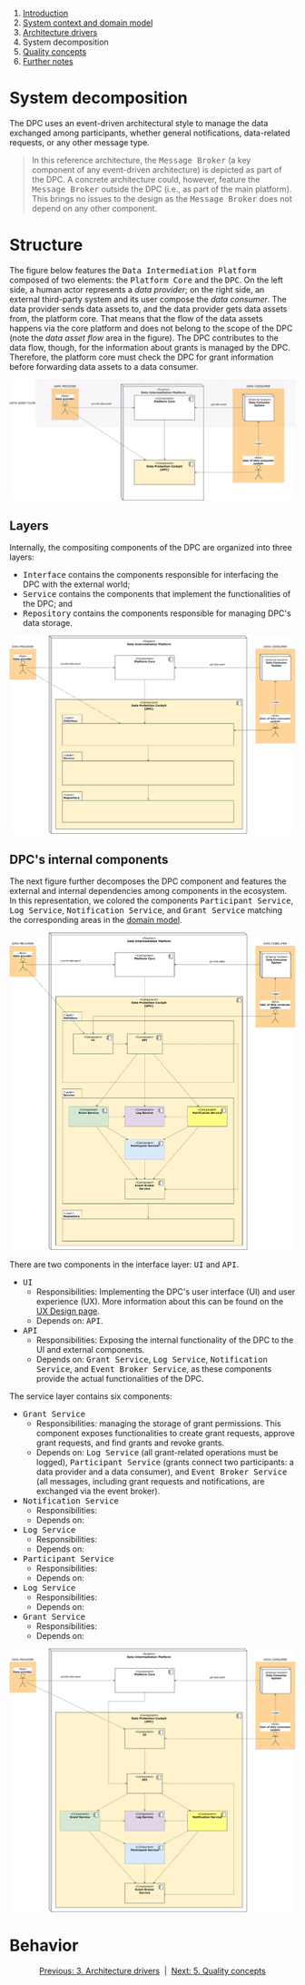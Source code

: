 1. [Introduction](index.md)
2. [System context and domain model](system-context.md)
3. [Architecture drivers](drivers.md)
4. System decomposition
5. [Quality concepts](quality.md)
6. [Further notes](conclusion.md)

# System decomposition

The DPC uses an event-driven architectural style to manage the data exchanged among participants, whether general notifications, data-related requests, or any other message type.

> In this reference architecture, the <kbd>Message Broker</kbd> (a key component of any event-driven architecture) is depicted as part of the DPC. A concrete architecture could, however, feature the <kbd>Message Broker</kbd> outside the DPC (i.e., as part of the main platform). This brings no issues to the design as the <kbd>Message Broker</kbd> does not depend on any other component.

# Structure

The figure below features the <kbd>Data Intermediation Platform</kbd> composed of two elements: the <kbd>Platform Core</kbd> and the <kbd>DPC</kbd>. On the left side, a human actor represents a _data provider_; on the right side, an external third-party system and its user compose the _data consumer_. The data provider sends data assets to, and the data provider gets data assets from, the platform core. That means that the flow of the data assets happens via the core platform and does not belong to the scope of the DPC (note the _data asset flow_ area in the figure). The DPC contributes to the data flow, though, for the information about grants is managed by the DPC. Therefore, the platform core must check the DPC for grant information before forwarding data assets to a data consumer.

![first decomposition](images/diagram_decomposition-1.svg)

## Layers

Internally, the compositing components of the DPC are organized into three layers: 

- <kbd>Interface</kbd> contains the components responsible for interfacing the DPC with the external world;
- <kbd>Service</kbd> contains the components that implement the functionalities of the DPC; and
- <kbd>Repository</kbd> contains the components responsible for managing DPC's data storage.

![first decomposition](images/diagram_decomposition-layers.svg)

## DPC's internal components

The next figure further decomposes the DPC component and features the external and internal dependencies among components in the ecosystem. In this representation, we colored the components <kbd>Participant Service</kbd>, <kbd>Log Service</kbd>, <kbd>Notification Service</kbd>, and <kbd>Grant Service</kbd> matching the corresponding areas in the [domain model](system-context.md#domain-model).

![first decomposition](images/diagram_decomposition-layers-components.svg)

There are two components in the interface layer: <kbd>UI</kbd> and <kbd>API</kbd>.

- <kbd>UI</kbd>
    - Responsibilities: Implementing the DPC's user interface (UI) and user experience (UX). More information about this can be found on the [UX Design page](../UX-Design/index.md).
    - Depends on: <kbd>API</kbd>.
- <kbd>API</kbd>
    - Responsibilities: Exposing the internal functionality of the DPC to the UI and external components.
    - Depends on: <kbd>Grant Service</kbd>, <kbd>Log Service</kbd>, <kbd>Notification Service</kbd>, and <kbd>Event Broker Service</kbd>, as these components provide the actual functionalities of the DPC.

The service layer contains six components:

- <kbd>Grant Service</kbd>
    - Responsibilities: managing the storage of grant permissions. This component exposes functionalities to create grant requests, approve grant requests, and find grants and revoke grants.
    - Depends on: <kbd>Log Service</kbd> (all grant-related operations must be logged), <kbd>Participant Service</kbd> (grants connect two participants: a data provider and a data consumer), and <kbd>Event Broker Service</kbd> (all messages, including grant requests and notifications, are exchanged via the event broker).
- <kbd>Notification Service</kbd>
    - Responsibilities:
    - Depends on:
- <kbd>Log Service</kbd>
    - Responsibilities:
    - Depends on:
- <kbd>Participant Service</kbd>
    - Responsibilities:
    - Depends on:
- <kbd>Log Service</kbd>
    - Responsibilities:
    - Depends on:
- <kbd>Grant Service</kbd>
    - Responsibilities:
    - Depends on:

![first decomposition](images/diagram_decomposition-2.svg)



# Behavior

<p align="center">
    <a href="system-context.md">Previous: 3. Architecture drivers</a>&nbsp; | &nbsp;<a href="decomposition.md">Next: 5. Quality concepts</a>
</p>
